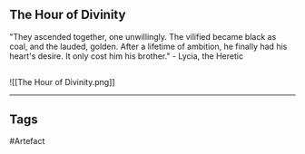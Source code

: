 ## The Hour of Divinity
"They ascended together, one unwillingly. The vilified became black as coal, and the
lauded, golden. After a lifetime of ambition, he finally had his heart's desire. It only
cost him his brother." - Lycia, the Heretic
## 
![[The Hour of Divinity.png]]

---
## Tags
#Artefact